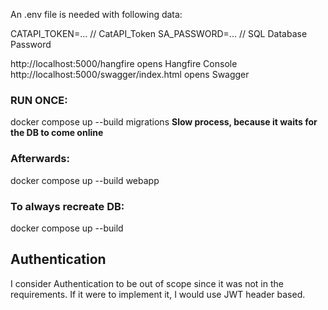 An .env file is needed with following data:

CATAPI_TOKEN=... // CatAPI_Token
SA_PASSWORD=... // SQL Database Password

http://localhost:5000/hangfire opens Hangfire Console
http://localhost:5000/swagger/index.html opens Swagger

### RUN ONCE: 
docker compose up --build migrations
 **Slow process, because it waits for the DB to come online**

### Afterwards:
docker compose up --build webapp
 
### To always recreate DB:
docker compose up --build

## Authentication
I consider Authentication to be out of scope since it was not in the requirements.
If it were to implement it, I would use JWT header based.